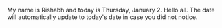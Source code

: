My name is Rishabh and today is Thursday, January 2. Hello all. The date will automatically update to today's date in case you did not notice.
